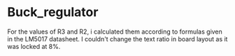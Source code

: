 # Buck_regulator
For the values of R3 and R2, i calculated them according to formulas given in the LM5017 datasheet.
I couldn't change the text ratio in board layout as it was locked at 8%.
